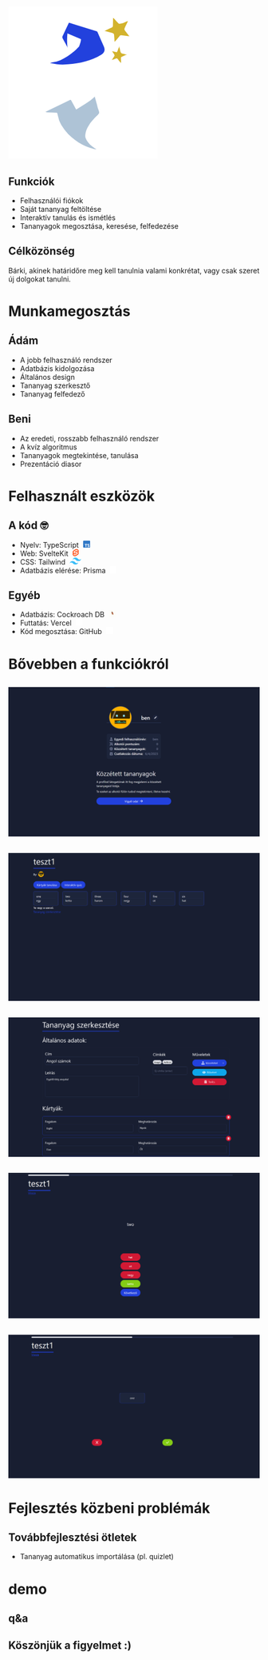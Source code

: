 # <!-- Quizard -->

## <!-- new slide without title -->

![Egy modern felhasználóbarát online oktatóprogram](img/logo.png)

## Funkciók

- Felhasználói fiókok
- Saját tananyag feltöltése
- Interaktív tanulás és ismétlés
- Tananyagok megosztása, keresése, felfedezése

## Célközönség

Bárki, akinek határidőre meg kell tanulnia valami konkrétat,
vagy csak szeret új dolgokat tanulni.

# Munkamegosztás

## Ádám

- A jobb felhasználó rendszer
- Adatbázis kidolgozása
- Általános design
- Tananyag szerkesztő
- Tananyag felfedező

## Beni

- Az eredeti, rosszabb felhasználó rendszer
- A kvíz algoritmus
- Tananyagok megtekintése, tanulása
- Prezentáció diasor

# Felhasznált eszközök

## A kód 🤓

- Nyelv: TypeScript <img style="height:1em; margin:0 5px" src="img/typescript.svg">
- Web: SvelteKit <img style="height:1em; margin:0 5px" src="img/svelte.svg">
- CSS: Tailwind <img style="height:1em; margin:0 5px" src="img/tailwind.svg">
- Adatbázis elérése: Prisma <img style="height:1em; margin:0 5px" src="img/prisma.svg">

## Egyéb

- Adatbázis: Cockroach DB <img style="height:1em; margin:0 5px" src="img/cockroach.webp">
- Futtatás: Vercel <img style="height:1em; margin:0 5px" src="img/vercel.svg">
- Kód megosztása: GitHub <img style="height:1em; margin:0 5px" src="img/github.svg">

# Bővebben a funkciókról

##
![Fiókok](img/profile.png)

##
![Tananyag megtekintése](img/set.png)

##
![Tananyag szerkesztése](img/edit.png)

##
![Kvíz](img/quiz.png)

##
![Tanulókártyák](img/flashcards.png)


# Fejlesztés közbeni problémák
##
<!-- ... -->

## Továbbfejlesztési ötletek

- Tananyag automatikus importálása (pl. quizlet)


# demo

## q&a

## Köszönjük a figyelmet :)

